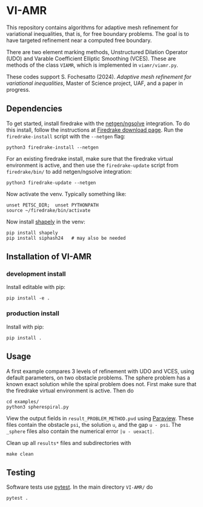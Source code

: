 # VI-AMR

This repository contains algorithms for adaptive mesh refinement for variational inequalities, that is, for free boundary problems.  The goal is to have targeted refinement near a computed free boundary.

There are two element marking methods, Unstructured Dilation Operator (UDO) and Varable Coefficient Elliptic Smoothing (VCES). These are methods of the class `VIAMR`, which is implemented in `viamr/viamr.py`.

These codes support S. Fochesatto (2024). _Adaptive mesh refinement for variational inequalities_, Master of Science project, UAF, and a paper in progress.

## Dependencies

To get started, install firedrake with the [netgen/ngsolve](https://ngsolve.org/) integration.  To do this install, follow the instructions at [Firedrake download page](https://www.firedrakeproject.org/firedrake/download.html).  Run the `firedrake-install` script with the `--netgen` flag:
```
python3 firedrake-install --netgen
```
For an existing firedrake install, make sure that the firedrake virtual environment is active, and then use the `firedrake-update` script from `firedrake/bin/` to add netgen/ngsolve integration:
```
python3 firedrake-update --netgen
```

Now activate the venv.  Typically something like:
```
unset PETSC_DIR;  unset PYTHONPATH
source ~/firedrake/bin/activate
```
Now install [shapely](https://pypi.org/project/shapely/) in the venv:
```
pip install shapely
pip install siphash24   # may also be needed
```

## Installation of VI-AMR

### development install

Install editable with pip:

```
pip install -e .
```

### production install

Install with pip:

```
pip install .
```

## Usage

A first example compares 3 levels of refinement with UDO and VCES, using default parameters, on two obstacle problems. The sphere problem has a known exact solution while the spiral problem does not. First make sure that the firedrake virtual environment is active.  Then do
```
cd examples/
python3 spherespiral.py
```
View the output fields in `result_PROBLEM_METHOD.pvd` using [Paraview](https://www.paraview.org/). These files contain the obstacle `psi`, the solution `u`, and the gap `u - psi`. The `_sphere` files also contain the numerical error `|u - uexact|`.

Clean up all `results*` files and subdirectories with
```
make clean
```

## Testing

Software tests use [pytest](https://docs.pytest.org/en/stable/index.html). In the main directory `VI-AMR/` do
```
pytest .
```
